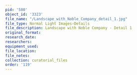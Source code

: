 ```yaml
---
pid: '580'
object_id: '3323'
file_name: "/Landscape_with_Noble_Company_detail_1.jpg"
file_type: Normal Light Images›Details
file_description: Landscape with Noble Company - Detail 1
original_format:
research_date:
researchers:
equipment_used:
file_location:
file_notes:
collection: curatorial_files
order: '119'
---
```

